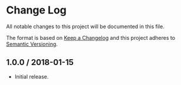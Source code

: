# Change Log

All notable changes to this project will be documented in this file.

The format is based on [Keep a Changelog](http://keepachangelog.com/)
and this project adheres to [Semantic Versioning](http://semver.org/).

## 1.0.0 / 2018-01-15

- Initial release.

[Unreleased]: https://github.com/meltwater/mlabs-graphql/compare/v0.0.1...HEAD
